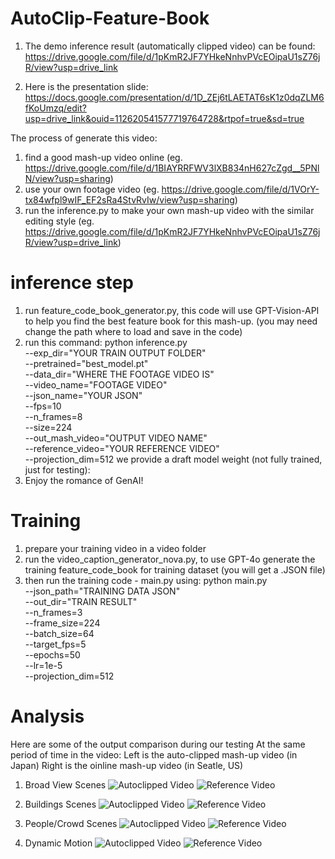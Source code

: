 # AutoClip-Feature-Book

1. The demo inference result (automatically clipped video) can be found:
https://drive.google.com/file/d/1pKmR2JF7YHkeNnhvPVcEOipaU1sZ76jR/view?usp=drive_link

2. Here is the presentation slide:
https://docs.google.com/presentation/d/1D_ZEj6tLAETAT6sK1z0dqZLM6fKoUmzq/edit?usp=drive_link&ouid=112620541577719764728&rtpof=true&sd=true



The process of generate this video:
1. find a good mash-up video online (eg. https://drive.google.com/file/d/1BIAYRRFWV3lXB834nH627cZgd__5PNlN/view?usp=sharing)
2. use your own footage video (eg. https://drive.google.com/file/d/1VOrY-tx84wfpl9wIF_EF2sRa4StvRvIw/view?usp=sharing)
3. run the inference.py to make your own mash-up video with the similar editing style (eg. https://drive.google.com/file/d/1pKmR2JF7YHkeNnhvPVcEOipaU1sZ76jR/view?usp=drive_link)

# inference step
1. run feature_code_book_generator.py, this code will use GPT-Vision-API to help you find the best feature book for this mash-up. (you may need change the path where to load and save in the code)
2. run this command:
python inference.py \
    --exp_dir="YOUR TRAIN OUTPUT FOLDER" \
    --pretrained="best_model.pt" \
    --data_dir="WHERE THE FOOTAGE VIDEO IS" \
    --video_name="FOOTAGE VIDEO" \
    --json_name="YOUR JSON" \
    --fps=10 \
    --n_frames=8 \
    --size=224 \
    --out_mash_video="OUTPUT VIDEO NAME" \
    --reference_video="YOUR REFERENCE VIDEO" \
    --projection_dim=512
we provide a draft model weight (not fully trained, just for testing):
3. Enjoy the romance of GenAI!

# Training
1. prepare your training video in a video folder
2. run the video_caption_generator_nova.py, to use GPT-4o generate the training feature_code_book for training dataset (you will get a .JSON file)
3. then run the training code - main.py using:
 python main.py \
 --json_path="TRAINING DATA JSON"\
 --out_dir="TRAIN RESULT" \
 --n_frames=3 \
 --frame_size=224 \
 --batch_size=64 \
 --target_fps=5 \
 --epochs=50 \
 --lr=1e-5 \
 --projection_dim=512
   
# Analysis
Here are some of the output comparison during our testing 
At the same period of time in the video: 
Left is the auto-clipped mash-up video (in Japan)
Right is the oinline mash-up video (in Seatle, US)

1. Broad View Scenes
![Autoclipped Video](comparision/clip1.gif)
![Reference Video](comparision/clip1_ori.gif)

2. Buildings Scenes
![Autoclipped Video](comparision/clip2.gif)
![Reference Video](comparision/clip2_ori.gif)

3. People/Crowd Scenes
![Autoclipped Video](comparision/clip3.gif)
![Reference Video](comparision/clip3_ori.gif)

3. Dynamic Motion
![Autoclipped Video](comparision/clip4.gif)
![Reference Video](comparision/clip4_ori.gif)


